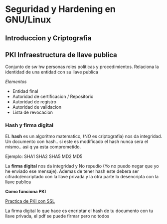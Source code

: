 # Seguridad y Hardening en GNU/Linux

## Introduccion y Criptografia

## PKI Infraestructura de llave publica

Conjunto de sw hw personas roles politicas y procedimientos. Relaciona la identidad de una entidad con su llave publica

_Elementos_

- Entidad final
- Autoridad de certificacion / Repositorio
- Autoridad de registro
- Autoridad de validacion
- Lista de revocacion

### Hash y firma digital

EL **hash** es un algoritmo matematico, (NO es criptografia) nos da integridad. Un documento con hash.. si este es modificado el hash nunca sera el mismo.. asi q ya esta comprometido.

Ejemplo: SHA1 SHA2 SHA5 MD2 MD5

La **firma digital** nos da integridad y No repudio (Yo no puedo negar que yo he enviado ese mensaje). Ademas de tener hash este debera ser cifrado/encriptado con la llave privada y la otra parte lo desencripta con la llave publica

**Como funciona PKI**

[Practica de PKI con SSL](./practices/firma-digital/certificate-authority.md)

La firma digital lo que hace es encriptar el hash de tu documento con tu llave privada, el pdf se puede firmar pero no todos
